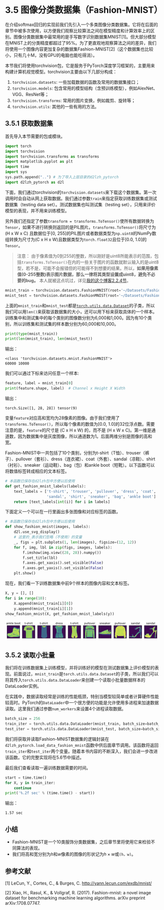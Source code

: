 # 3.5 图像分类数据集（Fashion-MNIST）

在介绍softmax回归的实现前我们先引入一个多类图像分类数据集。它将在后面的章节中被多次使用，以方便我们观察比较算法之间在模型精度和计算效率上的区别。图像分类数据集中最常用的是手写数字识别数据集MNIST[1]。但大部分模型在MNIST上的分类精度都超过了95%。为了更直观地观察算法之间的差异，我们将使用一个图像内容更加复杂的数据集Fashion-MNIST[2]（这个数据集也比较小，只有几十M，没有GPU的电脑也能吃得消）。

本节我们将使用torchvision包，它是服务于PyTorch深度学习框架的，主要用来构建计算机视觉模型。torchvision主要由以下几部分构成：
1. `torchvision.datasets`: 一些加载数据的函数及常用的数据集接口；
2. `torchvision.models`: 包含常用的模型结构（含预训练模型），例如AlexNet、VGG、ResNet等；
3. `torchvision.transforms`: 常用的图片变换，例如裁剪、旋转等；
4. `torchvision.utils`: 其他的一些有用的方法。

## 3.5.1 获取数据集

首先导入本节需要的包或模块。

``` python
import torch
import torchvision
import torchvision.transforms as transforms
import matplotlib.pyplot as plt
import time
import sys
sys.path.append("..") # 为了导入上层目录的d2lzh_pytorch
import d2lzh_pytorch as d2l
```

下面，我们通过torchvision的`torchvision.datasets`来下载这个数据集。第一次调用时会自动从网上获取数据。我们通过参数`train`来指定获取训练数据集或测试数据集（testing data set）。测试数据集也叫测试集（testing set），只用来评价模型的表现，并不用来训练模型。

另外我们还指定了参数`transform = transforms.ToTensor()`使所有数据转换为`Tensor`，如果不进行转换则返回的是PIL图片。`transforms.ToTensor()`将尺寸为 (H x W x C) 且数据位于[0, 255]的PIL图片或者数据类型为`np.uint8`的NumPy数组转换为尺寸为(C x H x W)且数据类型为`torch.float32`且位于[0.0, 1.0]的`Tensor`。
> 注意： 由于像素值为0到255的整数，所以刚好是uint8所能表示的范围，包括`transforms.ToTensor()`在内的一些关于图片的函数就默认输入的是uint8型，若不是，可能不会报错但的可能得不到想要的结果。所以，**如果用像素值(0-255整数)表示图片数据，那么一律将其类型设置成uint8，避免不必要的bug。** 本人就被这点坑过，详见[我的这个博客2.2.4节](https://tangshusen.me/2018/12/05/kaggle-doodle-reco/)。

``` python
mnist_train = torchvision.datasets.FashionMNIST(root='~/Datasets/FashionMNIST', train=True, download=True, transform=transforms.ToTensor())
mnist_test = torchvision.datasets.FashionMNIST(root='~/Datasets/FashionMNIST', train=False, download=True, transform=transforms.ToTensor())
```
上面的`mnist_train`和`mnist_test`都是[`torch.utils.data.Dataset`](https://pytorch.org/docs/stable/data.html)的子类，所以我们可以用`len()`来获取该数据集的大小，还可以用下标来获取具体的一个样本。训练集中和测试集中的每个类别的图像数分别为6,000和1,000。因为有10个类别，所以训练集和测试集的样本数分别为60,000和10,000。

``` python
print(type(mnist_train))
print(len(mnist_train), len(mnist_test))
```
输出：
```
<class 'torchvision.datasets.mnist.FashionMNIST'>
60000 10000
```

我们可以通过下标来访问任意一个样本:
``` python
feature, label = mnist_train[0]
print(feature.shape, label)  # Channel x Height X Width
```
输出：
```
torch.Size([1, 28, 28]) tensor(9)
```

变量`feature`对应高和宽均为28像素的图像。由于我们使用了`transforms.ToTensor()`，所以每个像素的数值为[0.0, 1.0]的32位浮点数。需要注意的是，`feature`的尺寸是 (C x H x W) 的，而不是 (H x W x C)。第一维是通道数，因为数据集中是灰度图像，所以通道数为1。后面两维分别是图像的高和宽。


Fashion-MNIST中一共包括了10个类别，分别为t-shirt（T恤）、trouser（裤子）、pullover（套衫）、dress（连衣裙）、coat（外套）、sandal（凉鞋）、shirt（衬衫）、sneaker（运动鞋）、bag（包）和ankle boot（短靴）。以下函数可以将数值标签转成相应的文本标签。

``` python
# 本函数已保存在d2lzh包中方便以后使用
def get_fashion_mnist_labels(labels):
    text_labels = ['t-shirt', 'trouser', 'pullover', 'dress', 'coat',
                   'sandal', 'shirt', 'sneaker', 'bag', 'ankle boot']
    return [text_labels[int(i)] for i in labels]
```

下面定义一个可以在一行里画出多张图像和对应标签的函数。

``` python
# 本函数已保存在d2lzh包中方便以后使用
def show_fashion_mnist(images, labels):
    d2l.use_svg_display()
    # 这里的_表示我们忽略（不使用）的变量
    _, figs = plt.subplots(1, len(images), figsize=(12, 12))
    for f, img, lbl in zip(figs, images, labels):
        f.imshow(img.view((28, 28)).numpy())
        f.set_title(lbl)
        f.axes.get_xaxis().set_visible(False)
        f.axes.get_yaxis().set_visible(False)
    plt.show()
```

现在，我们看一下训练数据集中前9个样本的图像内容和文本标签。

``` python
X, y = [], []
for i in range(10):
    X.append(mnist_train[i][0])
    y.append(mnist_train[i][1])
show_fashion_mnist(X, get_fashion_mnist_labels(y))
```

<div align=center>
<img width="800" src="../../img/chapter03/3.5_output1.png"/>
</div>

## 3.5.2 读取小批量

我们将在训练数据集上训练模型，并将训练好的模型在测试数据集上评价模型的表现。前面说过，`mnist_train`是`torch.utils.data.Dataset`的子类，所以我们可以将其传入`torch.utils.data.DataLoader`来创建一个读取小批量数据样本的DataLoader实例。

在实践中，数据读取经常是训练的性能瓶颈，特别当模型较简单或者计算硬件性能较高时。PyTorch的`DataLoader`中一个很方便的功能是允许使用多进程来加速数据读取。这里我们通过参数`num_workers`来设置4个进程读取数据。

``` python
batch_size = 256
train_iter = torch.utils.data.DataLoader(mnist_train, batch_size=batch_size, shuffle=True, num_workers=4)
test_iter = torch.utils.data.DataLoader(mnist_test, batch_size=batch_size, shuffle=False, num_workers=4)
```

我们将获取并读取Fashion-MNIST数据集的逻辑封装在`d2lzh_pytorch.load_data_fashion_mnist`函数中供后面章节调用。该函数将返回`train_iter`和`test_iter`两个变量。随着本书内容的不断深入，我们会进一步改进该函数。它的完整实现将在5.6节中描述。

最后我们查看读取一遍训练数据需要的时间。

``` python
start = time.time()
for X, y in train_iter:
    continue
print('%.2f sec' % (time.time() - start))
```
输出：
```
1.57 sec
```

## 小结

* Fashion-MNIST是一个10类服饰分类数据集，之后章节里将使用它来检验不同算法的表现。
* 我们将高和宽分别为$h$和$w$像素的图像的形状记为$h \times w$或`(h，w)`。

## 参考文献

[1] LeCun, Y., Cortes, C., & Burges, C. http://yann.lecun.com/exdb/mnist/

[2] Xiao, H., Rasul, K., & Vollgraf, R. (2017). Fashion-mnist: a novel image dataset for benchmarking machine learning algorithms. arXiv preprint arXiv:1708.07747.